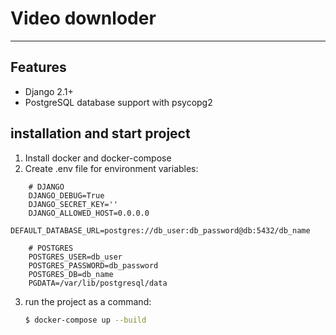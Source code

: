 Video downloder
==============================
______________________________
Features
------------------------
* Django 2.1+
* PostgreSQL database support with psycopg2

installation and start project
------------------------
1. Install docker and docker-compose
2. Create .env file for environment variables:
```
    # DJANGO
    DJANGO_DEBUG=True
    DJANGO_SECRET_KEY=''
    DJANGO_ALLOWED_HOST=0.0.0.0
    DEFAULT_DATABASE_URL=postgres://db_user:db_password@db:5432/db_name
     
    # POSTGRES
    POSTGRES_USER=db_user
    POSTGRES_PASSWORD=db_password
    POSTGRES_DB=db_name
    PGDATA=/var/lib/postgresql/data
```
3. run the project as a command:
    ```sh
    $ docker-compose up --build
    ```

